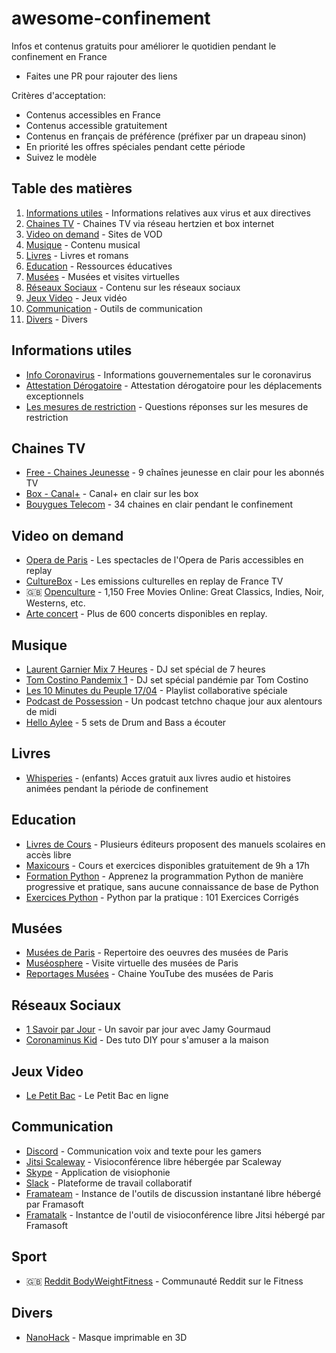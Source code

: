 # awesome-confinement

Infos et contenus gratuits pour améliorer le quotidien pendant le confinement en France

- Faites une PR pour rajouter des liens

Critères d'acceptation:

- Contenus accessibles en France
- Contenus accessible gratuitement
- Contenus en français de préférence (préfixer par un drapeau sinon)
- En priorité les offres spéciales pendant cette période
- Suivez le modèle

## Table des matières

1. [Informations utiles](#informations-utiles) - Informations relatives aux virus et aux directives
2. [Chaines TV](#chaines-tv) - Chaines TV via réseau hertzien et box internet
3. [Video on demand](#video-on-demand) - Sites de VOD
4. [Musique](#musique) - Contenu musical
5. [Livres](#livres) - Livres et romans
6. [Education](#education) - Ressources éducatives
7. [Musées](#musees) - Musées et visites virtuelles
8. [Réseaux Sociaux](#reseaux-sociaux) - Contenu sur les réseaux sociaux
9. [Jeux Video](#jeux-video) - Jeux vidéo
10. [Communication](#communication) - Outils de communication
11. [Divers](#divers) - Divers

## Informations utiles

- [Info Coronavirus](https://www.gouvernement.fr/info-coronavirus) - Informations gouvernementales sur le coronavirus
- [Attestation Dérogatoire](https://www.gouvernement.fr/sites/default/files/contenu/piece-jointe/2020/03/attestation_de_deplacement_derogatoire.pdf) - Attestation dérogatoire pour les déplacements exceptionnels
- [Les mesures de restriction](https://www.interieur.gouv.fr/Actualites/L-actu-du-Ministere/Coronavirus-COVID-19-Questions-reponses-sur-les-mesures-de-restrictions) - Questions réponses sur les mesures de restriction

## Chaines TV

- [Free - Chaines Jeunesse](https://www.phonandroid.com/free-chaines-jeunesse-en-clair.html) - 9 chaînes jeunesse en clair pour les abonnés TV
- [Box - Canal+](https://twitter.com/maxsaada/status/1239598363772887041) - Canal+ en clair sur les box
- [Bouygues Telecom](https://www.bouyguestelecom.fr/choisir-bouygues-telecom/covid-19-bouygues-telecom-se-mobilise) - 34 chaines en clair pendant le confinement

## Video on demand

- [Opera de Paris](https://www.operadeparis.fr/magazine) - Les spectacles de l'Opera de Paris accessibles en replay
- [CultureBox](https://www.france.tv/spectacles-et-culture/) - Les emissions culturelles en replay de France TV
- :gb: [Openculture](http://www.openculture.com/freemoviesonline) - 1,150 Free Movies Online: Great Classics, Indies, Noir, Westerns, etc.
- [Arte concert](https://www.arte.tv/fr/arte-concert/) - Plus de 600 concerts disponibles en replay.

## Musique

- [Laurent Garnier Mix 7 Heures](https://www.traxmag.com/laurent-garnier-mix-7-heures-confinement/) - DJ set spécial de 7 heures
- [Tom Costino Pandemix 1](https://soundcloud.com/tom-costino/pandemix-01) - DJ set spécial pandémie par Tom Costino
- [Les 10 Minutes du Peuple 17/04](https://open.spotify.com/playlist/1AdoMLG49T2OhQIz79xtgX) - Playlist collaborative spéciale
- [Podcast de Possession](https://soundcloud.com/intothevalley) - Un podcast tetchno chaque jour aux alentours de midi
- [Hello Aylee](https://helloaylee.fr/5-sets-drum-and-bass-de-2020-teletravail-coronavirus/) - 5 sets de Drum and Bass a écouter

## Livres

- [Whisperies](https://www.facebook.com/168489050000869/posts/1394230980759997/) - (enfants) Acces gratuit aux livres audio et histoires animées pendant la période de confinement

## Education

- [Livres de Cours](https://www.dealabs.com/bons-plans/continuite-pedagogiques-1853961) - Plusieurs éditeurs proposent des manuels scolaires en accès libre
- [Maxicours](https://www.maxicours.com/se/entraide-covid19) - Cours et exercices disponibles gratuitement de 9h a 17h
- [Formation Python](https://www.docstring.fr/formations/la-formation-complete-python/) - Apprenez la programmation Python de manière progressive et pratique, sans aucune connaissance de base de Python
- [Exercices Python](https://www.docstring.fr/formations/python-par-la-pratique-101-exercices-corriges/) - Python par la pratique : 101 Exercices Corrigés

## Musées

- [Musées de Paris](http://parismuseescollections.paris.fr/fr) - Repertoire des oeuvres des musées de Paris
- [Muséosphere](http://museosphere.paris.fr/) - Visite virtuelle des musées de Paris
- [Reportages Musées](https://www.youtube.com/channel/UC6tjnYtebuODogr6C-ac-6g) - Chaine YouTube des musées de Paris

## Réseaux Sociaux

- [1 Savoir par Jour](https://twitter.com/gourmaud_jamy/status/1239956880929284098) - Un savoir par jour avec Jamy Gourmaud
- [Coronaminus Kid](https://www.instagram.com/coronaminus_kid/) - Des tuto DIY pour s'amuser a la maison

## Jeux Video

- [Le Petit Bac](https://petitbacenligne.net/) - Le Petit Bac en ligne

## Communication

- [Discord](https://discordapp.com/) - Communication voix and texte pour les gamers
- [Jitsi Scaleway](https://ensemble.scaleway.com) - Visioconférence libre hébergée par Scaleway
- [Skype](https://www.skype.com/fr/) - Application de visiophonie
- [Slack](https://slack.com/) - Plateforme de travail collaboratif
- [Framateam](https://framateam.org/) - Instance de l'outils de discussion instantané libre hébergé par Framasoft
- [Framatalk](https://framatalk.org/accueil/fr/) - Instantce de l'outil de visioconférence libre Jitsi hébergé par Framasoft

## Sport

- :gb: [Reddit BodyWeightFitness](https://www.reddit.com/r/bodyweightfitness/) - Communauté Reddit sur le Fitness

## Divers

- [NanoHack](http://copper3d.com/hackthepandemic/) - Masque imprimable en 3D
